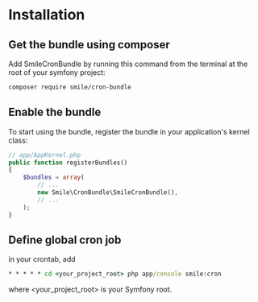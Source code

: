 # Installation

## Get the bundle using composer

Add SmileCronBundle by running this command from the terminal at the root of
your symfony project:

```bash
composer require smile/cron-bundle
```

## Enable the bundle

To start using the bundle, register the bundle in your application's kernel class:

```php
// app/AppKernel.php
public function registerBundles()
{
    $bundles = array(
        // ...
        new Smile\CronBundle\SmileCronBundle(),
        // ...
    );
}
```

## Define global cron job

in your crontab, add

```cmd
* * * * * cd <your_project_root> php app/console smile:cron
```

where <your_project_root> is your Symfony root.
